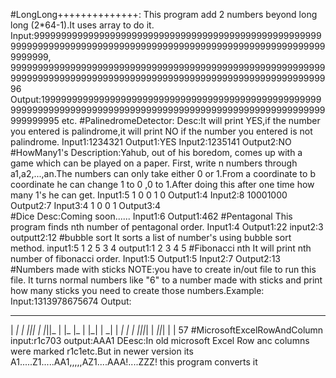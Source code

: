 #LongLong++++++++++++++:
This program add 2 numbers beyond long long (2*64-1).It uses array to do it.
Input:9999999999999999999999999999999999999999999999999999999999999999999999999999999999999999999999999999999999999999999999,
      9999999999999999999999999999999999999999999999999999999999999999999999999999999999999999999999999999999999999999999996
Output:19999999999999999999999999999999999999999999999999999999999999999999999999999999999999999999999999999999999999999999995 etc.
#PalinedromeDetector:
Desc:It will print YES,if the number you entered is palindrome,it will print NO if the number you entered is not palindrome.
Input1:1234321
Output1:YES
Input2:1235141
Output2:NO
#HowMany1's
Description:Yahub, out of his boredom, comes up with a game which can be played on a paper. First, write n numbers through a1,a2,...,an.The numbers can only take either 0 or 1.From a coordinate to b coordinate he can change 1 to 0 ,0 to 1.After doing this after one time how many 1's he can get.
Input1:5
      1 0 0 1 0
Output1:4
Input2:8
       10001000
Output2:7
Input3:4
       1 0 0 1
Output3:4       
#Dice
Desc:Coming soon......
Input1:6
Output1:462
#Pentagonal
This program finds nth number of pentagonal order.
Input1:4
Output1:22
input2:3
outputt2:12
#bubble sort
It sorts a list of number's using bubble sort method.
input1:5
       1 2 5 3 4
output1:1 2 3 4 5
#Fibonacci nth
It will print nth number of fibonacci order.
Input1:5
Output1:5
Input2:7
Output2:13
#Numbers made with sticks
NOTE:you have to create in/out file to run this file.
It turns normal numbers like "6" to a number made with sticks and print how many sticks you need to create those numbers.Example:
Input:1313978675674
Output:
   _    _  _  _   _  _  _   _  _  _     
 | _| | _||_|  | |_||_   | |_ |_   | |_|
 | _| | _| _|  | |_||_|  |  _||_|  |   | 57
#MicrosoftExcelRowAndColumn
input:r1c703
output:AAA1
DEesc:In old microsoft Excel Row anc columns were marked r1c1etc.But in newer version its A1.....Z1.....AA1,,,,,AZ1....AAA!....ZZZ!
this program converts it

